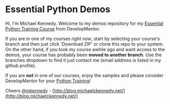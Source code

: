 Essential Python Demos
===========

Hi, I'm Michael Kennedy. Welcome to my demos repository for my 
[Essential Python Training Course](http://www.develop.com/training-course/essential-python-with-pyramid-sqlalchemy-nosql-and-core-language-features) 
from DevelopMentor. 

If you are in one of my courses *right now*, start by selecting your course's branch and then just click 'Download ZIP' or clone this repo to your system. On the other hand, if you took my course awhile ago and want access to the demos, your course has probably been **moved to another branch**. Use the branches dropdown to find it just contact me (email address is listed in my github profile).

If you are **not** in one of our courses, enjoy the samples and please consider DevelopMentor for your [Python Training](http://www.develop.com/training-courses/python)!

Cheers
[@mkennedy](https://twitter.com/mkennedy) - 
[http://blog.michaelckennedy.net/](http://blog.michaelckennedy.net/)
